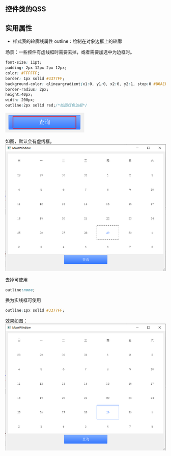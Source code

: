 
## 控件类的QSS
## 实用属性
+ 样式表的轮廓线属性
outline：绘制在对象边框上的轮廓

场景：一些控件有虚线框时需要去掉，或者需要加选中为边框时。

```css
font-size: 11pt;
padding: 2px 12px 2px 12px;
color: #FFFFFF;
border: 1px solid #3377FF;
background-color: qlineargradient(x1:0, y1:0, x2:0, y2:1, stop:0 #80AEFF, stop:1 #3377FF);
border-radius: 2px;
height:40px;
width: 200px;
outline:2px solid red;/*如图红色边框*/
```

![](Qt.assets/Pasted%20image%2020220929105403.png)

如图，默认会有虚线框。
![](Qt.assets/Pasted%20image%2020220929112102.png)

去掉可使用
```css
outline:none;
```

换为实线框可使用
```css
outline:1px solid #3377FF;
```
效果如图：
![](Qt.assets/Pasted%20image%2020220929112229.png)

